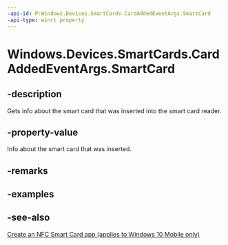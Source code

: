 ```yaml
---
-api-id: P:Windows.Devices.SmartCards.CardAddedEventArgs.SmartCard
-api-type: winrt property
---
```


<!-- Property syntax
public Windows.Devices.SmartCards.SmartCard SmartCard { get; }
-->

# Windows.Devices.SmartCards.CardAddedEventArgs.SmartCard

## -description
Gets info about the smart card that was inserted into the smart card reader.

## -property-value
Info about the smart card that was inserted.

## -remarks

## -examples

## -see-also
[Create an NFC Smart Card app (applies to Windows 10 Mobile only)](/windows/uwp/devices-sensors/host-card-emulation)
